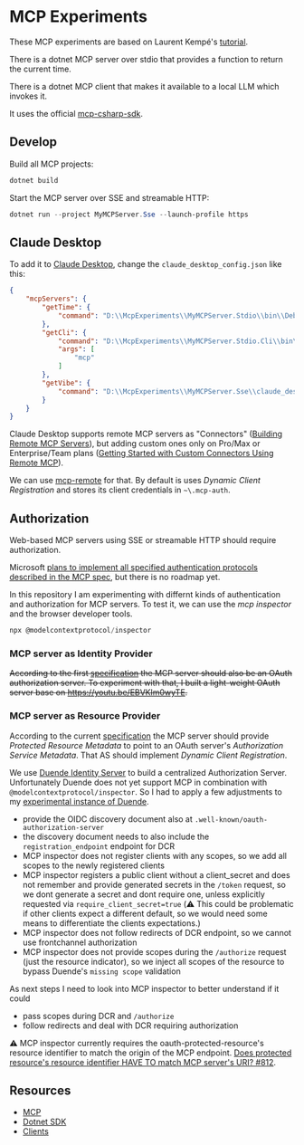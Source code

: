 # MCP Experiments

These MCP experiments are based on Laurent Kempé's [tutorial](https://laurentkempe.com/2025/03/22/model-context-protocol-made-easy-building-an-mcp-server-in-csharp/).

There is a dotnet MCP server over stdio that provides a function to return the current time.

There is a dotnet MCP client that makes it available to a local LLM which invokes it.

It uses the official [mcp-csharp-sdk](https://github.com/modelcontextprotocol/csharp-sdk).

## Develop

Build all MCP projects:

```powershell
dotnet build
```

Start the MCP server over SSE and streamable HTTP:

```powershell
dotnet run --project MyMCPServer.Sse --launch-profile https
```

## Claude Desktop

To add it to [Claude Desktop](https://claude.ai/download), change the `claude_desktop_config.json` like this:

```json
{
    "mcpServers": {
        "getTime": {
            "command": "D:\\McpExperiments\\MyMCPServer.Stdio\\bin\\Debug\\net9.0\\MyMCPServer.Stdio.exe"
        },
        "getCli": {
            "command": "D:\\McpExperiments\\MyMCPServer.Stdio.Cli\\bin\\Debug\\net9.0\\MyMCPServer.Stdio.Cli.exe",
            "args": [ 
                "mcp"
            ]
        },
        "getVibe": {
            "command": "D:\\McpExperiments\\MyMCPServer.Sse\\claude_desktop.cmd"
        }
    }
}
```

Claude Desktop supports remote MCP servers as "Connectors" ([Building Remote MCP Servers](https://support.anthropic.com/en/articles/11503834-building-custom-connectors-via-remote-mcp-servers)), but adding custom ones only on Pro/Max or Enterprise/Team plans ([Getting Started with Custom Connectors Using Remote MCP](https://support.anthropic.com/en/articles/11175166-getting-started-with-custom-connectors-using-remote-mcp)).

We can use [mcp-remote](https://www.npmjs.com/package/mcp-remote) for that. By default is uses _Dynamic Client Registration_ and stores its client credentials in `~\.mcp-auth`.

## Authorization

Web-based MCP servers using SSE or streamable HTTP should require authorization.

Microsoft [plans to implement all specified authentication protocols described in the MCP spec](https://devblogs.microsoft.com/blog/microsoft-partners-with-anthropic-to-create-official-c-sdk-for-model-context-protocol?commentid=47#comment-47), but there is no roadmap yet.

In this repository I am experimenting with differnt kinds of authentication and authorization for MCP servers. To test it, we can use the _mcp inspector_ and the browser developer tools.

```powershell
npx @modelcontextprotocol/inspector
```

### MCP server as Identity Provider

~~According to the first [specification](https://spec.modelcontextprotocol.io/specification/2025-03-26/basic/authorization/) the MCP server should also be an OAuth authorization server. To experiment with that, I built a light-weight OAuth server base on <https://youtu.be/EBVKlm0wyTE>.~~

### MCP server as Resource Provider

According to the current [specification](https://modelcontextprotocol.io/specification/draft/basic/authorization) the MCP server should provide _Protected Resource Metadata_ to point to an OAuth server's _Authorization Service Metadata_. That AS should implement _Dynamic Client Registration_.

We use [Duende Identity Server](https://duendesoftware.com/products/identityserver) to build a centralized Authorization Server. Unfortunately Duende does not yet support MCP in combination with `@modelcontextprotocol/inspector`. So I had to apply a few adjustments to my [experimental instance of Duende](https://github.com/halllo/PermissionedNotes/tree/main/IdentityServer).

- provide the OIDC discovery document also at `.well-known/oauth-authorization-server`
- the discovery document needs to also include the `registration_endpoint` endpoint for DCR
- MCP inspector does not register clients with any scopes, so we add all scopes to the newly registered clients
- MCP inspector registers a public client without a client_secret and does not remember and provide generated secrets in the `/token` request, so we dont generate a secret and dont require one, unless explicitly requested via `require_client_secret=true` (⚠️ This could be problematic if other clients expect a different default, so we would need some means to differentiate the clients expectations.)
- MCP inspector does not follow redirects of DCR endpoint, so we cannot use frontchannel authorization
- MCP inspector does not provide scopes during the `/authorize` request (just the resource indicator), so we inject all scopes of the resource to bypass Duende's `missing scope` validation

As next steps I need to look into MCP inspector to better understand if it could

- pass scopes during DCR and `/authorize`
- follow redirects and deal with DCR requiring authorization

⚠️ MCP inspector currently requires the oauth-protected-resource's resource identifier to match the origin of the MCP endpoint. [Does protected resource's resource identifier HAVE TO match MCP server's URI? #812](https://github.com/modelcontextprotocol/inspector/issues/812).

## Resources

- [MCP](https://github.com/modelcontextprotocol)
- [Dotnet SDK](https://github.com/modelcontextprotocol/csharp-sdk)
- [Clients](https://modelcontextprotocol.io/clients)
